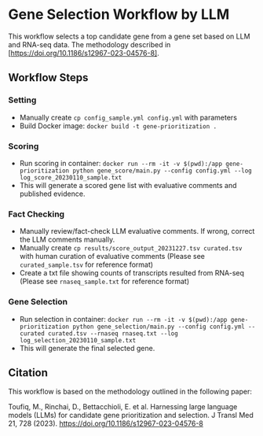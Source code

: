 # Gene Selection Workflow by LLM

This workflow selects a top candidate gene from a gene set based on LLM and RNA-seq data. The methodology described in [https://doi.org/10.1186/s12967-023-04576-8].

## Workflow Steps

### Setting
- Manually create `cp config_sample.yml config.yml` with parameters  
- Build Docker image: `docker build -t gene-prioritization .`

### Scoring
- Run scoring in container: `docker run --rm -it -v $(pwd):/app gene-prioritization python gene_score/main.py --config config.yml --log log_score_20230110_sample.txt`
- This will generate a scored gene list with evaluative comments and published evidence.

### Fact Checking  
- Manually review/fact-check LLM evaluative comments. If wrong, correct the LLM comments manually.
- Manually create `cp results/score_output_20231227.tsv curated.tsv` with human curation of evaluative comments (Please see `curated_sample.tsv` for reference format)
- Create a txt file showing counts of transcripts resulted from RNA-seq (Please see `rnaseq_sample.txt` for reference format)

### Gene Selection
- Run selection in container: `docker run --rm -it -v $(pwd):/app gene-prioritization python gene_selection/main.py --config config.yml --curated curated.tsv --rnaseq rnaseq.txt --log log_selection_20230110_sample.txt` 
- This will generate the final selected gene.


## Citation
This workflow is based on the methodology outlined in the following paper:

Toufiq, M., Rinchai, D., Bettacchioli, E. et al. Harnessing large language models (LLMs) for candidate gene prioritization and selection. J Transl Med 21, 728 (2023). https://doi.org/10.1186/s12967-023-04576-8